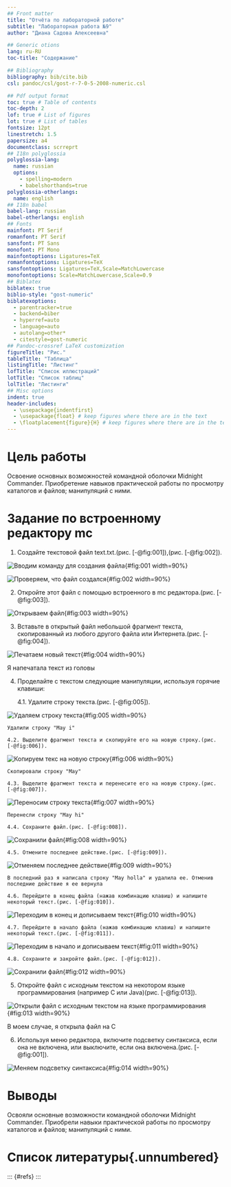 ```yaml
---
## Front matter
title: "Отчёта по лабораторной работе"
subtitle: "Лабораторная работа №9"
author: "Диана Садова Алексеевна"

## Generic otions
lang: ru-RU
toc-title: "Содержание"

## Bibliography
bibliography: bib/cite.bib
csl: pandoc/csl/gost-r-7-0-5-2008-numeric.csl

## Pdf output format
toc: true # Table of contents
toc-depth: 2
lof: true # List of figures
lot: true # List of tables
fontsize: 12pt
linestretch: 1.5
papersize: a4
documentclass: scrreprt
## I18n polyglossia
polyglossia-lang:
  name: russian
  options:
	- spelling=modern
	- babelshorthands=true
polyglossia-otherlangs:
  name: english
## I18n babel
babel-lang: russian
babel-otherlangs: english
## Fonts
mainfont: PT Serif
romanfont: PT Serif
sansfont: PT Sans
monofont: PT Mono
mainfontoptions: Ligatures=TeX
romanfontoptions: Ligatures=TeX
sansfontoptions: Ligatures=TeX,Scale=MatchLowercase
monofontoptions: Scale=MatchLowercase,Scale=0.9
## Biblatex
biblatex: true
biblio-style: "gost-numeric"
biblatexoptions:
  - parentracker=true
  - backend=biber
  - hyperref=auto
  - language=auto
  - autolang=other*
  - citestyle=gost-numeric
## Pandoc-crossref LaTeX customization
figureTitle: "Рис."
tableTitle: "Таблица"
listingTitle: "Листинг"
lofTitle: "Список иллюстраций"
lotTitle: "Список таблиц"
lolTitle: "Листинги"
## Misc options
indent: true
header-includes:
  - \usepackage{indentfirst}
  - \usepackage{float} # keep figures where there are in the text
  - \floatplacement{figure}{H} # keep figures where there are in the text
---
```


# Цель работы

Освоение основных возможностей командной оболочки Midnight Commander. Приобретение навыков практической работы по просмотру каталогов и файлов; манипуляций с ними.

# Задание по встроенному редактору mc

1) Создайте текстовой файл text.txt.(рис. [-@fig:001]),(рис. [-@fig:002]).

![Вводим команду для создания файла](image/1.1.png){#fig:001 width=90%}

![Проверяем, что файл создался](image/1.2.png){#fig:002 width=90%}

2) Откройте этот файл с помощью встроенного в mc редактора.(рис. [-@fig:003]).

![Открываем файл](image/2.png){#fig:003 width=90%}

3) Вставьте в открытый файл небольшой фрагмент текста, скопированный из любого другого файла или Интернета.(рис. [-@fig:004]).

![Печатаем новый текст](image/3.png){#fig:004 width=90%}

Я напечатала текст из головы

4) Проделайте с текстом следующие манипуляции, используя горячие клавиши:

	4.1. Удалите строку текста.(рис. [-@fig:005]).

![Удаляем строку текста](image/4.1.png){#fig:005 width=90%}

	Удалили строку "May i"

	4.2. Выделите фрагмент текста и скопируйте его на новую строку.(рис. [-@fig:006]).

![Копируем текс на новую строку](image/4.2.png){#fig:006 width=90%}

	Скопировали строку "May"

	4.3. Выделите фрагмент текста и перенесите его на новую строку.(рис. [-@fig:007]).

![Переносим строку текста](image/4.3.png){#fig:007 width=90%}

	Перенесли строку "May hi"

	4.4. Сохраните файл.(рис. [-@fig:008]).

![Сохранили файл](image/4.4.png){#fig:008 width=90%}

	4.5. Отмените последнее действие.(рис. [-@fig:009]).

![Отменяем последнее действие](image/4.5.png){#fig:009 width=90%}

	В последний раз я написала строку "May holla" и удалила ее. Отменив последние действие я ее вернула

	4.6. Перейдите в конец файла (нажав комбинацию клавиш) и напишите некоторый текст.(рис. [-@fig:010]).

![Переходим в конец и дописываем текст](image/4.6.png){#fig:010 width=90%}

	4.7. Перейдите в начало файла (нажав комбинацию клавиш) и напишите некоторый текст.(рис. [-@fig:011]).

![Переходим в начало и дописываем текст](image/4.7.png){#fig:011 width=90%}

	4.8. Сохраните и закройте файл.(рис. [-@fig:012]).

![Сохранили файл](image/4.8.png){#fig:012 width=90%}

5) Откройте файл с исходным текстом на некотором языке программирования (например C или Java)(рис. [-@fig:013]).

![Открыли файл с исходным текстом на языке программирования](image/5.png){#fig:013 width=90%}

В моем случае, я открыла файл на С

6) Используя меню редактора, включите подсветку синтаксиса, если она не включена, или выключите, если она включена.(рис. [-@fig:001]).

![Меняем подсветку синтаксиса](image/6.png){#fig:014 width=90%}
# Выводы

Освояли основные возможности командной оболочки Midnight Commander. Приобрели навыки практической работы по просмотру каталогов и файлов; манипуляций с ними.

# Список литературы{.unnumbered}

::: {#refs}
:::
